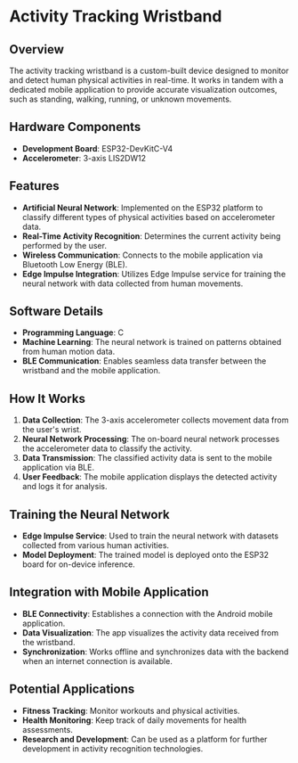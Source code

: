 # Activity Tracking Wristband

## Overview

The activity tracking wristband is a custom-built device designed to monitor and detect human physical activities in real-time. It works in tandem with a dedicated mobile application to provide accurate visualization outcomes, such as standing, walking, running, or unknown movements.

## Hardware Components

- **Development Board**: ESP32-DevKitC-V4
- **Accelerometer**: 3-axis LIS2DW12

## Features

- **Artificial Neural Network**: Implemented on the ESP32 platform to classify different types of physical activities based on accelerometer data.
- **Real-Time Activity Recognition**: Determines the current activity being performed by the user.
- **Wireless Communication**: Connects to the mobile application via Bluetooth Low Energy (BLE).
- **Edge Impulse Integration**: Utilizes Edge Impulse service for training the neural network with data collected from human movements.

## Software Details

- **Programming Language**: C
- **Machine Learning**: The neural network is trained on patterns obtained from human motion data.
- **BLE Communication**: Enables seamless data transfer between the wristband and the mobile application.

## How It Works

1. **Data Collection**: The 3-axis accelerometer collects movement data from the user's wrist.
2. **Neural Network Processing**: The on-board neural network processes the accelerometer data to classify the activity.
3. **Data Transmission**: The classified activity data is sent to the mobile application via BLE.
4. **User Feedback**: The mobile application displays the detected activity and logs it for analysis.

## Training the Neural Network

- **Edge Impulse Service**: Used to train the neural network with datasets collected from various human activities.
- **Model Deployment**: The trained model is deployed onto the ESP32 board for on-device inference.

## Integration with Mobile Application

- **BLE Connectivity**: Establishes a connection with the Android mobile application.
- **Data Visualization**: The app visualizes the activity data received from the wristband.
- **Synchronization**: Works offline and synchronizes data with the backend when an internet connection is available.

## Potential Applications

- **Fitness Tracking**: Monitor workouts and physical activities.
- **Health Monitoring**: Keep track of daily movements for health assessments.
- **Research and Development**: Can be used as a platform for further development in activity recognition technologies.
